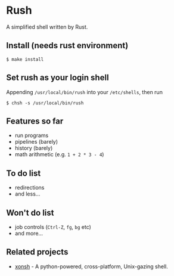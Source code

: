# Rush

A simplified shell written by Rust.


## Install (needs rust environment)

```
$ make install
```


## Set rush as your login shell

Appending `/usr/local/bin/rush` into your `/etc/shells`, then run
```
$ chsh -s /usr/local/bin/rush
```


## Features so far

- run programs
- pipelines (barely)
- history (barely)
- math arithmetic (e.g. `1 + 2 * 3 - 4`)


## To do list

- redirections
- and less...


## Won't do list

- job controls (`Ctrl-Z`, `fg`, `bg` etc)
- and more...


## Related projects

- [xonsh](https://github.com/xonsh/xonsh) - A python-powered, cross-platform,
Unix-gazing shell.
